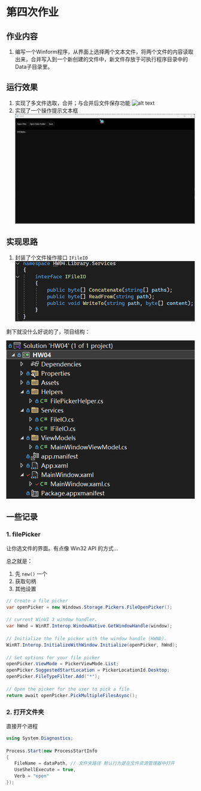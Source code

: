 # 第四次作业

## 作业内容

1. 编写一个Winform程序，从界面上选择两个文本文件，将两个文件的内容读取出来，合并写入到一个新创建的文件中，新文件存放于可执行程序目录中的Data子目录里。

## 运行效果

1. 实现了多文件选取，合并；与合并后文件保存功能
   ![alt text](Code_3YZGRTl8nj.gif)
2. 实现了一个操作提示文本框
   ![alt text](HW04_TvsIzthATs.gif)


## 实现思路

1. 封装了个文件操作接口 `IFileIO`
   ![alt text](image.png)

剩下就没什么好说的了，项目结构：

![alt text](image-1.png)

## 一些记录

### 1. filePicker

让你选文件的界面。有点像 Win32 API 的方式...

总之就是：
1. 先 `new()` 一个
2. 获取句柄
3. 其他设置

``` cs
// Create a file picker
var openPicker = new Windows.Storage.Pickers.FileOpenPicker();

// current WinUI 3 window handler.
var hWnd = WinRT.Interop.WindowNative.GetWindowHandle(window);

// Initialize the file picker with the window handle (HWND).
WinRT.Interop.InitializeWithWindow.Initialize(openPicker, hWnd);

// Set options for your file picker
openPicker.ViewMode = PickerViewMode.List;
openPicker.SuggestedStartLocation = PickerLocationId.Desktop;
openPicker.FileTypeFilter.Add("*");

// Open the picker for the user to pick a file
return await openPicker.PickMultipleFilesAsync();
```

### 2. 打开文件夹

直接开个进程

``` cs
using System.Diagnostics;

Process.Start(new ProcessStartInfo
{
   FileName = dataPath, // 文件夹路径 默认行为是在文件资源管理器中打开
   UseShellExecute = true,
   Verb = "open"
});
```